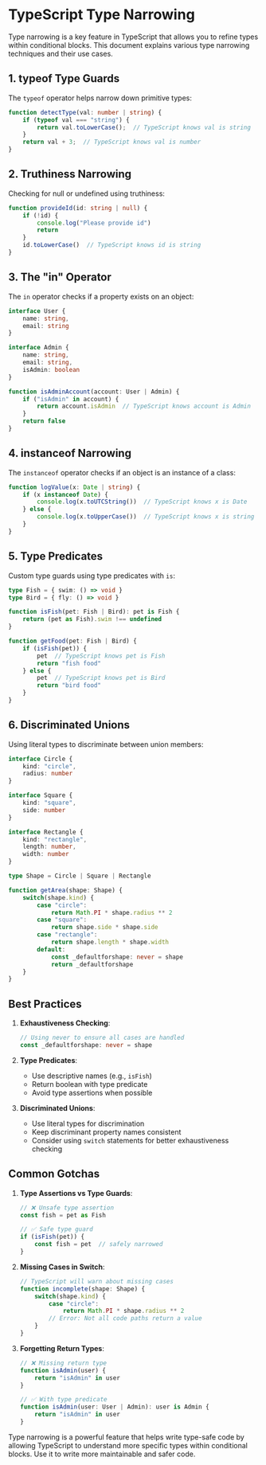 # TypeScript Type Narrowing

Type narrowing is a key feature in TypeScript that allows you to refine types within conditional blocks. This document explains various type narrowing techniques and their use cases.

## 1. typeof Type Guards

The `typeof` operator helps narrow down primitive types:

```typescript
function detectType(val: number | string) {
    if (typeof val === "string") {
        return val.toLowerCase();  // TypeScript knows val is string
    }
    return val + 3;  // TypeScript knows val is number
}
```

## 2. Truthiness Narrowing

Checking for null or undefined using truthiness:

```typescript
function provideId(id: string | null) {
    if (!id) {
        console.log("Please provide id")
        return
    }
    id.toLowerCase()  // TypeScript knows id is string
}
```

## 3. The "in" Operator

The `in` operator checks if a property exists on an object:

```typescript
interface User {
    name: string,
    email: string
}

interface Admin {
    name: string,
    email: string,
    isAdmin: boolean
}

function isAdminAccount(account: User | Admin) {
    if ("isAdmin" in account) {
        return account.isAdmin  // TypeScript knows account is Admin
    }
    return false
}
```

## 4. instanceof Narrowing

The `instanceof` operator checks if an object is an instance of a class:

```typescript
function logValue(x: Date | string) {
    if (x instanceof Date) {
        console.log(x.toUTCString())  // TypeScript knows x is Date
    } else {
        console.log(x.toUpperCase())  // TypeScript knows x is string
    }
}
```

## 5. Type Predicates

Custom type guards using type predicates with `is`:

```typescript
type Fish = { swim: () => void }
type Bird = { fly: () => void }

function isFish(pet: Fish | Bird): pet is Fish {
    return (pet as Fish).swim !== undefined
}

function getFood(pet: Fish | Bird) {
    if (isFish(pet)) {
        pet  // TypeScript knows pet is Fish
        return "fish food"
    } else {
        pet  // TypeScript knows pet is Bird
        return "bird food"
    }
}
```

## 6. Discriminated Unions

Using literal types to discriminate between union members:

```typescript
interface Circle {
    kind: "circle",
    radius: number
}

interface Square {
    kind: "square",
    side: number
}

interface Rectangle {
    kind: "rectangle",
    length: number,
    width: number
}

type Shape = Circle | Square | Rectangle

function getArea(shape: Shape) {
    switch(shape.kind) {
        case "circle":
            return Math.PI * shape.radius ** 2
        case "square":
            return shape.side * shape.side
        case "rectangle":
            return shape.length * shape.width
        default:
            const _defaultforshape: never = shape
            return _defaultforshape
    }
}
```

## Best Practices

1. **Exhaustiveness Checking**:
   ```typescript
   // Using never to ensure all cases are handled
   const _defaultforshape: never = shape
   ```

2. **Type Predicates**:
   - Use descriptive names (e.g., `isFish`)
   - Return boolean with type predicate
   - Avoid type assertions when possible

3. **Discriminated Unions**:
   - Use literal types for discrimination
   - Keep discriminant property names consistent
   - Consider using `switch` statements for better exhaustiveness checking

## Common Gotchas

1. **Type Assertions vs Type Guards**:
   ```typescript
   // ❌ Unsafe type assertion
   const fish = pet as Fish

   // ✅ Safe type guard
   if (isFish(pet)) {
       const fish = pet  // safely narrowed
   }
   ```

2. **Missing Cases in Switch**:
   ```typescript
   // TypeScript will warn about missing cases
   function incomplete(shape: Shape) {
       switch(shape.kind) {
           case "circle":
               return Math.PI * shape.radius ** 2
           // Error: Not all code paths return a value
       }
   }
   ```

3. **Forgetting Return Types**:
   ```typescript
   // ❌ Missing return type
   function isAdmin(user) {
       return "isAdmin" in user
   }

   // ✅ With type predicate
   function isAdmin(user: User | Admin): user is Admin {
       return "isAdmin" in user
   }
   ```

Type narrowing is a powerful feature that helps write type-safe code by allowing TypeScript to understand more specific types within conditional blocks. Use it to write more maintainable and safer code.
